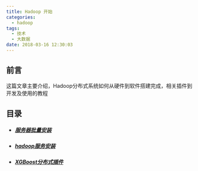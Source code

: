 ```yaml
---
title: Hadoop 开始
categories:
  - hadoop
tags:
  - 技术
  - 大数据
date: 2018-03-16 12:30:03
---
```

## 前言

这篇文章主要介绍，Hadoop分布式系统如何从硬件到软件搭建完成，相关插件到开发及使用的教程

## 目录

- ##### [服务器批量安装](/hadoop/hadoop-servers/)


- ##### [hadoop服务安装](/hadoop/hadoop-servers/)


- ##### [XGBoost分布式插件](/hadoop/hadoop-servers/)